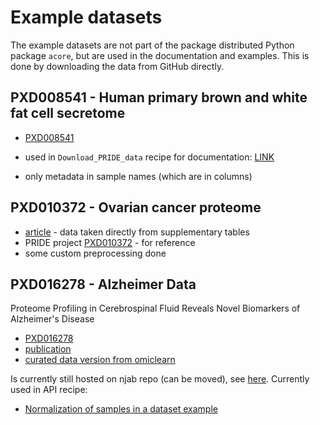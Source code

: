 # Example datasets 

The example datasets are not part of the package distributed Python package `acore`,
but are used in the documentation and examples. This is done by downloading the data from
GitHub directly.

## PXD008541 - Human primary brown and white fat cell secretome

- [PXD008541](https://www.ebi.ac.uk/pride/archive/projects/PXD008541)

- used in `Download_PRIDE_data` recipe for documentation: 
  [LINK](https://analytics-core.readthedocs.io/en/latest/api_examples/Download_PRIDE_data.html)
- only metadata in sample names (which are in columns)

## PXD010372 - Ovarian cancer proteome

- [article](https://www.sciencedirect.com/science/article/pii/S0092867418311668) - data taken directly from supplementary tables
- PRIDE project [PXD010372](https://www.ebi.ac.uk/pride/archive/projects/PXD010372) - for reference
- some custom preprocessing done


## PXD016278 - Alzheimer Data

Proteome Profiling in Cerebrospinal Fluid Reveals Novel Biomarkers of Alzheimer's Disease

- [PXD016278](https://www.ebi.ac.uk/pride/archive/projects/PXD016278)
- [publication](https://www.embopress.org/doi/full/10.15252/msb.20199356)
- [curated data version from omiclearn](https://github.com/MannLabs/OmicLearn/tree/master/omiclearn/data)


Is currently still hosted on njab repo (can be moved), see [here](
https://github.com/RasmussenLab/njab/tree/main/docs/tutorial/data). Currently used in API 
recipe:
- [Normalization of samples in a dataset example](https://analytics-core.readthedocs.io/en/latest/api_examples/normalization_analysis.html)
